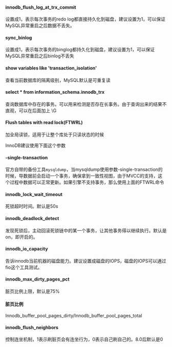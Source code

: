 #### innodb_flush_log_at_trx_commit

设置成1，表示每次事务的redo log都直接持久化到磁盘，建议设置为1，可以保证MySQL异常重启之后数据不丢失。

#### sync_binlog

设置成1，表示每次事务的binglog都持久化到磁盘，建议设置为1，可以保证MySQL异常重启之后binlog不丢失

#### show variables like 'transaction_isolation'

查看当前数据库的隔离级别，MySQL默认是可重复读

#### select * from information_schema.innodb_trx

查询数据库中存在的事务。可以用来检测是否存在长事务。由于查询出来的结果不直观，可以在后面加上 \G

#### Flush tables with read lock(FTWRL)

加全局读锁，适用于让整个库处于只读状态的时候

InnoDB建议使用下面这个参数

#### -single-transaction

官方自带的备份工具`mysqldump`，当mysqldump使用参数-single-transaction的时候，导数据前会启动一个事务，确保拿到一致性视图，由于MVCC的支持，这个过程中数据可以正常更新。如果引擎不支持事务，那么使用上面的FTWRL命令

#### innodb_lock_wait_timeout

死锁超时时间。默认是50s

#### innodb_deadlock_detect

发现死锁后，主动回滚死锁链中的某一个事务，让其他事务得以继续执行。默认是on，即开启的。

#### innodb_io_capacity

告诉innodb当前机器的磁盘能力。建议设置成磁盘的IOPS，磁盘的IOPS可以通过fio这个工具测试。

#### innodb_max_dirty_pages_pct

脏页比例上限，默认是75%

#### 脏页比例

Innodb_buffer_pool_pages_dirty/Innodb_buffer_pool_pages_total

#### innodb_flush_neighbors

控制连坐机制，1表示刷脏页会有连坐行为，0表示自己刷自己的。8.0后默认是0